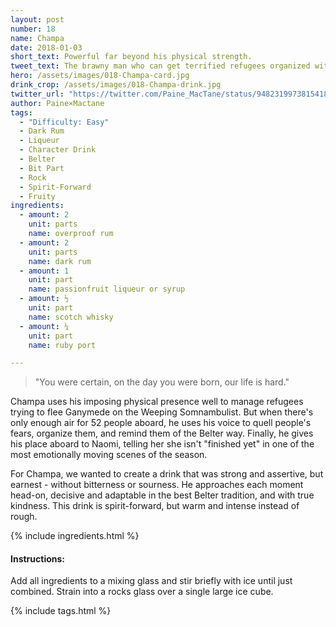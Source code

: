 ```yaml
---
layout: post
number: 18
name: Champa
date: 2018-01-03
short_text: Powerful far beyond his physical strength.
tweet_text: The brawny man who can get terrified refugees organized with a moving speech reminding Belters of who they are. "You were certain, on the day you were born, our life is hard."
hero: /assets/images/018-Champa-card.jpg
drink_crop: /assets/images/018-Champa-drink.jpg
twitter_url: "https://twitter.com/Paine_MacTane/status/948231997381541890"
author: Paine×Mactane
tags: 
  - "Difficulty: Easy"
  - Dark Rum
  - Liqueur
  - Character Drink
  - Belter
  - Bit Part
  - Rock
  - Spirit-Forward
  - Fruity
ingredients:
  - amount: 2
    unit: parts
    name: overproof rum
  - amount: 2
    unit: parts
    name: dark rum
  - amount: 1
    unit: part
    name: passionfruit liqueur or syrup
  - amount: ½
    unit: part
    name: scotch whisky
  - amount: ¼
    unit: part
    name: ruby port

---
```


> "You were certain, on the day you were born, our life is hard." 

Champa uses his imposing physical presence well to manage refugees trying to flee Ganymede on the Weeping Somnambulist. But when there's only enough air for 52 people aboard, he uses his voice to quell people's fears, organize them, and remind them of the Belter way. Finally, he gives his place aboard to Naomi, telling her she isn't "finished yet" in one of the most emotionally moving scenes of the season.

For Champa, we wanted to create a drink that was strong and assertive, but earnest - without bitterness or sourness. He approaches each moment head-on, decisive and adaptable in the best Belter tradition, and with true kindness. This drink is spirit-forward, but warm and intense instead of rough. 


{% include ingredients.html %}

#### Instructions:

Add all ingredients to a mixing glass and stir briefly with ice until just combined. Strain into a rocks glass over a single large ice cube.

{% include tags.html %}
